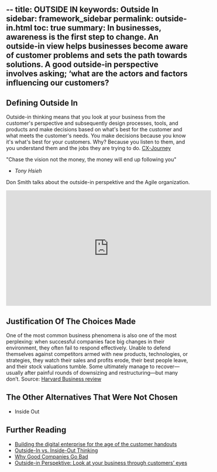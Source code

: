 --
title: OUTSIDE IN
keywords: Outside In
sidebar: framework_sidebar
permalink: outside-in.html
toc: true
summary: In businesses, awareness is the first step to change. An outside-in view helps businesses become aware of customer problems and sets the path towards solutions. A good outside-in perspective involves asking; ‘what are the actors and factors influencing our customers?
---

## Defining Outside In
Outside-in thinking means that you look at your business from the customer's perspective and subsequently design processes, tools, and products and make decisions based on what's best for the customer and what meets the customer's needs. You make decisions because you know it's what's best for your customers. Why? Because you listen to them, and you understand them and the jobs they are trying to do.
[CX-Journey](http://www.cx-journey.com/2015/08/outside-in-vs-inside-out-thinking.html)

"Chase the vision not the money, the money will end up following you"
- *Tony Hsieh*

Don Smith talks about the outside-in perspektive and the Agile organization.
<iframe width="560" height="315" src="https://www.youtube.com/embed/xn2QXfax6kA" frameborder="0" allowfullscreen></iframe>

## Justification Of The Choices Made
One of the most common business phenomena is also one of the most perplexing: when successful companies face big changes in their environment, they often fail to respond effectively. Unable to defend themselves against competitors armed with new products, technologies, or strategies, they watch their sales and profits erode, their best people leave, and their stock valuations tumble. Some ultimately manage to recover—usually after painful rounds of downsizing and restructuring—but many don’t.
Source: [Harvard Business review](https://hbr.org/1999/07/why-good-companies-go-bad)


## The Other Alternatives That Were Not Chosen
* Inside Out

## Further Reading
* [Building the digital enterprise for the age of the customer handouts](http://www.slideshare.net/AE_nv/building-the-digital-enterprise-for-the-age-of-the-customer-handouts)
* [Outside-In vs. Inside-Out Thinking](http://www.cx-journey.com/2015/08/outside-in-vs-inside-out-thinking.html)
*  [Why Good Companies Go Bad](https://§1hbr.org/1999/07/why-good-companies-go-bad)
* [Outside-in Perspektive: Look at your business through customers’ eyes](http://liveworkstudio.com/themes/outside-in-perspective/)
